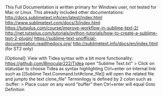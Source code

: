 This Full Documentation is written primary for Windows user, not tested for Mac or Linux.
This already included other documentations:
http://docs.sublimetext.info/en/latest/index.html
http://www.sublimetext.com/docs/3/index.html
https://tutsplus.com/course/improve-workflow-in-sublime-text-2/
http://net.tutsplus.com/tutorials/python-tutorials/how-to-create-a-sublime-text-2-plugin/
https://sublime-text-unofficial-documentation.readthedocs.org/
http://sublimetext.info/docs/en/index.html   (for ST2 only)

[Optional]: View with Tidea syntax with a bit more functionality:
https://github.com/Binocular222/Tidea
open "Sublime Text.txt" > Click on statusbar to choose Tidea as syntax highlighting
Ctrl+enter on internal link such as [[Sublime Text.Command.txt#clone_file]] will open the related file and jumpto the text clone_file"
Terminilogy is defined by 2 colon such as  :buffer:  > Place cusor on any word "buffer" then Ctrl+enter will equal Goto Definition
